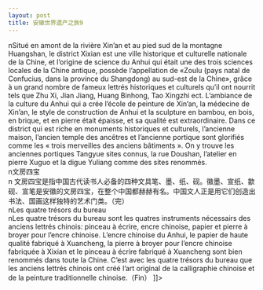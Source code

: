 ```yaml
---
layout: post
title: 安徽世界遗产之旅9
---
```


<p>nSitué en amont de la rivière Xin’an et au pied sud de la montagne Huangshan, le district Xixian est une ville historique et culturelle nationale de la Chine, et l’origine de science du Anhui qui était une des trois sciences locales de la Chine antique, possède l’appellation de  «Zoulu (pays natal de Confucius, dans la province du Shangdong) au sud-est de la Chine», grâce à un grand nombre de fameux lettrés historiques et culturels qu’il ont nourrit tels que Zhu Xi, Jian Jiang, Huang Binhong, Tao Xingzhi ect. L’ambiance de la culture du Anhui qui a crée l’école de peinture de Xin’an, la médecine de Xin’an, le style de construction de Anhui et la sculpture en bambou, en bois, en brique, et en pierre était épaisse, et sa qualité est extraordinaire. Dans ce district qui est riche en monuments historiques et culturels, l’ancienne maison, l’ancien temple des ancêtres et l’ancienne portique sont glorifiés comme les « trois merveilles des anciens bâtiments ». On y trouve les anciennes portiques Tangyue sites connus, la rue Doushan, l’atelier en pierre Xuguo et la digue Yuliang comme des sites renommés. <br />n文房四宝<br />n    文房四宝是指中国古代读书人必备的四种文具笔、墨、纸、砚。徽墨、宣纸、歙砚、宣笔是安徽的文房四宝，在整个中国都赫赫有名。中国文人正是用它们创造出书法、国画这样独特的艺术门类。（完）<br />nLes quatre trésors du bureau<br />nLes quatre trésors du bureau sont les quatres instruments nécessairs des anciens lettrés chinois: pinceau à écrire, encre chinoise, papier et pierre à broyer pour l’encre chinoise. L’encre chinoise du Anhui, le papier de haute qualité fabriqué à Xuancheng, la pierre à broyer pour l’encre chinoise fabriquée à Xixian et le pinceau à écrire fabriqué à Xuancheng sont bien renommés dans toute la Chine. C’est avec les quatre trésors du bureau que les anciens lettrés chinois ont créé l’art original de la calligraphie chinoise et de la peinture traditionnelle chinoise.（Fin） ]]&gt;
</p>
